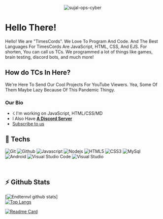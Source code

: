 <p align="center"> <img src="https://komarev.com/ghpvc/?username=TimesDevv-ops-cyber" alt="sujal-ops-cyber" /> </p>

# Hello There!
Hello! We are "TimesCords". We Love To Program And Code. And The Best Languages For TimesCords Are JavaScript, HTML, CSS, And EJS.
For shorten, You can call us TCs. We programmed a lot of things like games, brain testing, discord bots, and much more!

## How do TCs In Here?
We're Here To Send Our Cool Projects For YouTube Viewers. Yea, Some Of Them Maybe Lazy Because Of This Pandemic Thingy.

### Our Bio
- ☇ I'm working on JavaScript, HTML/CSS/MD
- I Also Have [**A Discord Server**](https://discord.gg/9R7hZtbnyw)
- [Subscribe to us](https://www.youtube.com/channel/UCokddTCzZESKAIrcHNRWn5g?sub_confirmation=1)

<h2>🚀 Techs</h2>
<p>
  <img alt="Git" src="https://img.shields.io/badge/-Git-ff8438?style=flat-square&logo=git&logoColor=white" />
  <img alt="Github" src="https://img.shields.io/badge/-Github-2e2e2e?style=flat-square&logo=github&logoColor=white" />
  <img alt="Javascript" src="https://img.shields.io/badge/-JavaScript-323330?style=flat-square&logo=javascript&logoColor=white" />
  <img alt="Nodejs" src="https://img.shields.io/badge/-Nodejs-68a063?style=flat-square&logo=Node.js&logoColor=white" />
  <img alt="HTML5" src="https://img.shields.io/badge/-HTML5-E34F26?style=flat-square&logo=html5&logoColor=white" />
  <img alt="CSS3" src="https://img.shields.io/badge/-CSS3-1572B6?style=flat-square&logo=css3&logoColor=white" />
  <img alt="MySql" src="https://img.shields.io/badge/-MySQL-00756f?style=flat-square&logo=mysql&logoColor=white" />
  <img alt="Android" src="https://img.shields.io/badge/-Android-3ddc84?style=flat-square&logo=android&logoColor=white" />
  <img alt="Visual Studio Code" src="https://img.shields.io/badge/-VisualStudioCode-0078d7?style=flat-square&logo=visual-studio-code&logoColor=white" />
  <img alt="Visual Studio" src="https://img.shields.io/badge/-VisualStudio-5d2b90?style=flat-square&logo=visual-studio&logoColor=white" />
</p>
<br>

<h2>⚡ Github Stats</h2>

[![Endternvl github stats](https://github-readme-stats.vercel.app/api?username=TimesDevv&show_icons=true&theme=gradient)]
<br />
[![Top Langs](https://github-readme-stats.vercel.app/api/top-langs/?username=TimesDevv&show_icons=true&theme=tokyonight)](https://github.com/TimesDevv)

[![Readme Card](https://github-readme-stats.vercel.app/api/pin/?username=TimesDevv&repo=github-readme-stats)](https://github.com/TimesDevv)


